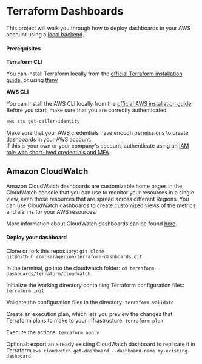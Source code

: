 # Terraform Dashboards

This project will walk you through how to deploy dashboards in your AWS account using a [local backend](https://www.terraform.io/language/settings/backends/local). 

#### Prerequisites

**Terraform CLI**

You can install Terraform locally from the [official Terraform installation guide](https://learn.hashicorp.com/tutorials/terraform/install-cli#install-terraform), or using 
[tfenv](https://github.com/tfutils/tfenv#installation)


**AWS CLI**

You can install the AWS CLI locally from the [official AWS installation guide](https://docs.aws.amazon.com/cli/latest/userguide/getting-started-install.html).
Before you start, make sure that you are correctly authenticated:
```bash
aws sts get-caller-identity
```
Make sure that your AWS credentials have enough permissions to create dashboards in your AWS account.  
If this is your own or your company's account, authenticate using an [IAM role with short-lived credentials and MFA](https://docs.aws.amazon.com/cli/latest/userguide/cli-configure-role.html).


## Amazon CloudWatch

Amazon CloudWatch dashboards are customizable home pages in the CloudWatch console that you can use to monitor your resources in a single view, even those resources that are spread across different Regions. 
You can use CloudWatch dashboards to create customized views of the metrics and alarms for your AWS resources.  

More information about CloudWatch dashboards can be found [here](https://docs.aws.amazon.com/AmazonCloudWatch/latest/monitoring/CloudWatch_Dashboards.html).

#### Deploy your dashboard

Clone or fork this repository:
`git clone git@github.com:saragerion/terraform-dashboards.git`

In the terminal, go into the cloudwatch folder:
`cd terraform-dashboards/terraform/cloudwatch`

Initialize the working directory containing Terraform configuration files:
`terraform init`

Validate the configuration files in the directory:
`terraform validate`

Create an execution plan, which lets you preview the changes that Terraform plans to make to your infrastructure:
`terraform plan`

Execute the actions:
`terraform apply`

Optional: export an already existing CloudWatch dashboard to replicate it in Terraform 
`aws cloudwatch get-dashboard --dashboard-name my-existing-dashboard`